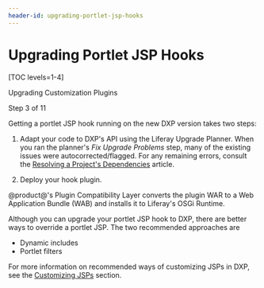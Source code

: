 ```yaml
---
header-id: upgrading-portlet-jsp-hooks
---
```


# Upgrading Portlet JSP Hooks

[TOC levels=1-4]

<div class="learn-path-step row">
    <p id="stepTitle">Upgrading Customization Plugins</p><p>Step 3 of 11</p>
</div>

Getting a portlet JSP hook running on the new DXP version takes two steps:

1.  Adapt your code to DXP's API using the Liferay Upgrade Planner. When
    you ran the planner's *Fix Upgrade Problems* step, many of the existing
    issues were autocorrected/flagged. For any remaining errors, consult the
    [Resolving a Project's Dependencies](/docs/7-2/tutorials/-/knowledge_base/t/resolving-a-projects-dependencies)
    article.

2.  Deploy your hook plugin.

@product@'s Plugin Compatibility Layer converts the plugin WAR to a Web
Application Bundle (WAB) and installs it to Liferay's OSGi Runtime.

Although you can upgrade your portlet JSP hook to DXP, there are
better ways to override a portlet JSP. The two recommended approaches are

- Dynamic includes
- Portlet filters

For more information on recommended ways of customizing JSPs in DXP,
see the
[Customizing JSPs](/docs/7-2/customization/-/knowledge_base/c/customizing-jsps)
section.
